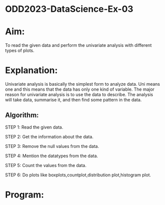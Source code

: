 # ODD2023-DataScience-Ex-03
# Aim:
To read the given data and perform the univariate analysis with different types of plots.

# Explanation:
Univariate analysis is basically the simplest form to analyze data. Uni means one and this means that the data has only one kind of variable. The major reason for univariate analysis is to use the data to describe. The analysis will take data, summarise it, and then find some pattern in the data.

## Algorithm:
   STEP 1: Read the given data.
   
   STEP 2: Get the information about the data.
   
   STEP 3: Remove the null values from the data.
   
   STEP 4: Mention the datatypes from the data.
   
   STEP 5: Count the values from the data.
   
   STEP 6: Do plots like boxplots,countplot,distribution plot,histogram plot.
   
# Program:
 
